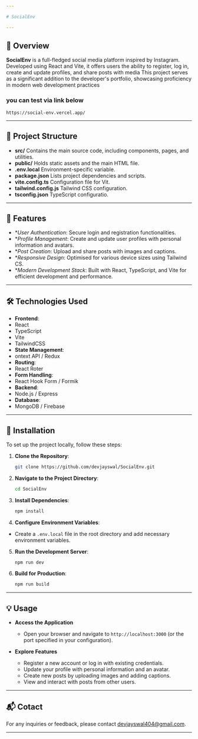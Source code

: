 ```yaml
---

# SocialEnv

---
```


## 🧠 Overview
**SocialEnv** is a full-fledged social media platform inspired by Instagram. Developed using React and Vite, it offers users the ability to register, log in, create and update profiles, and share posts with media This project serves as a significant addition to the developer's portfolio, showcasing proficiency in modern web development practices


### you can test via link below 
``` 
https://social-env.vercel.app/
```

---

## 📁 Project Structure

- **src/** Contains the main source code, including components, pages, and utilities.
- **public/** Holds static assets and the main HTML file.
- **.env.local** Environment-specific variable.
- **package.json** Lists project dependencies and scripts.
- **vite.config.ts** Configuration file for Vit.
- **tailwind.config.js** Tailwind CSS configuration.
- **tsconfig.json** TypeScript configuratio.

---

## 🚀 Features

- **User Authentication*: Secure login and registration functionalities.
- **Profile Management*: Create and update user profiles with personal information and avatars.
- **Post Creation*: Upload and share posts with images and captions.
- **Responsive Design*: Optimised for various device sizes using Tailwind CS.
- **Modern Development Stack*: Built with React, TypeScript, and Vite for efficient development and performance.

---

## 🛠️ Technologies Used

- **Frontend**:
 - React
 - TypeScript
 - Vite
 - TailwindCSS
- **State Management**:
 - ontext API / Redux 
- **Routing**:
 - React Roter
- **Form Handling**:
 - React Hook Form / Formik 
- **Backend**:
 - Node.js / Express 
- **Database**:
 - MongoDB / Firebase 

---

## 🧰 Installation

To set up the project locally, follow these steps:

1. **Clone the Repository**:
   ```bash
   git clone https://github.com/devjayswal/SocialEnv.git
   ```

2. **Navigate to the Project Directory**:
   ```bash
   cd SocialEnv
   ```

3. **Install Dependencies**:
   ```bash
   npm install
   ```

4. **Configure Environment Variables**:
  - Create a `.env.local` file in the root directory and add necessary environment variables.

5. **Run the Development Server**:
   ```bash
   npm run dev
   ```

6. **Build for Production**:
   ```bash
   npm run build
   ```

---

## 💡 Usage

- **Access the Application**
  - Open your browser and navigate to `http://localhost:3000` (or the port specified in your configuration).

- **Explore Features**
  - Register a new account or log in with existing credentials.
  - Update your profile with personal information and an avatar.
  - Create new posts by uploading images and adding captions.
  - View and interact with posts from other users.

---

## 📬 Cotact

For any inquiries or feedback, please contact [devjayswal404@gmail.com](devjayswal404@gmail.com).

---

